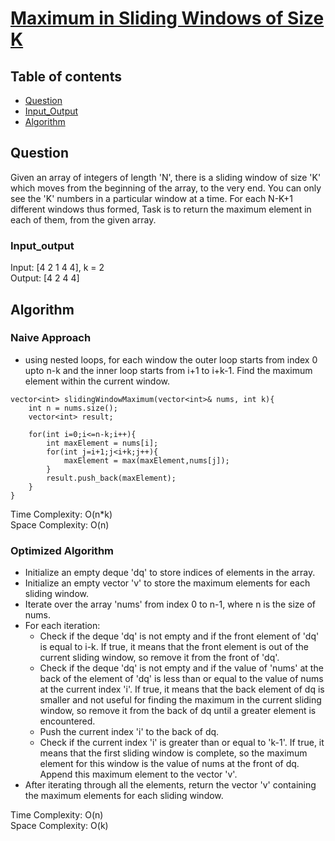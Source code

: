# [Maximum in Sliding Windows of Size K](https://www.codingninjas.com/studio/problems/maximum-in-sliding-windows-of-size-k_8230772?challengeSlug=striver-sde-challenge&leftPanelTab=0)

## Table of contents

- [Question](#question)
- [Input_Output](#input_output)
- [Algorithm](#algorithm)

## Question
Given an array of integers of length 'N', there is a sliding window of size 'K' which moves from the beginning of the array, to the very end. You can only see the 'K' numbers in a particular window at a time. For each N-K+1 different windows thus formed, Task is to return the maximum element in each of them, from the given array.

### Input_output
Input: [4 2 1 4 4], k = 2 </br>
Output: [4 2 4 4]

## Algorithm

### Naive Approach
- using nested loops, for each window the outer loop starts from index 0 upto n-k and the inner loop starts from i+1 to i+k-1. Find the maximum element within the current window.
```
vector<int> slidingWindowMaximum(vector<int>& nums, int k){
    int n = nums.size();
    vector<int> result;

    for(int i=0;i<=n-k;i++){
        int maxElement = nums[i];
        for(int j=i+1;j<i+k;j++){
            maxElement = max(maxElement,nums[j]);
        }
        result.push_back(maxElement);
    }
}
```
Time Complexity: O(n*k)</br>
Space Complexity: O(n)

### Optimized Algorithm
- Initialize an empty deque 'dq' to store indices of elements in the array.
- Initialize an empty vector 'v' to store the maximum elements for each sliding window.
- Iterate over the array 'nums' from index 0 to n-1, where n is the size of nums.
- For each iteration:
    - Check if the deque 'dq' is not empty and if the front element of 'dq' is equal to i-k. If true, it means that the front element is out of the current sliding window, so remove it from the front of 'dq'.
    - Check if the deque 'dq' is not empty and if the value of 'nums' at the back of the element of 'dq' is less than or equal to the value of nums at the current index 'i'. If true, it means that the back element of dq is smaller and not useful for finding the maximum in the current sliding window, so remove it from the back of dq until a greater element is encountered.
    - Push the current index 'i' to the back of dq.
    - Check if the current index 'i' is greater than or equal to 'k-1'. If true, it means that the first sliding window is complete, so the maximum element for this window is the value of nums at the front of dq. Append this maximum element to the vector 'v'.
- After iterating through all the elements, return the vector 'v' containing the maximum elements for each sliding window.

Time Complexity: O(n)</br>
Space Complexity: O(k)
